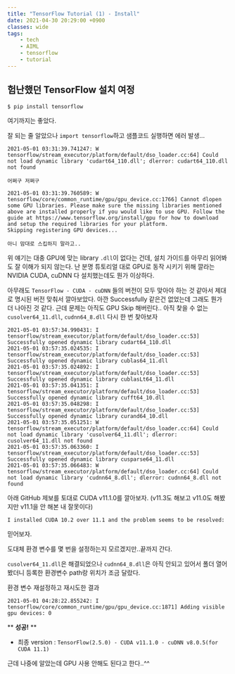 ```yaml
---
title: "TensorFlow Tutorial (1) - Install"
date: 2021-04-30 20:29:00 +0900
classes: wide
tags:
    - tech
    - AIML
    - tensorflow
    - tutorial
---
```

## 험난했던 TensorFlow 설치 여정

`$ pip install tensorflow`

여기까지는 좋았다.

잘 되는 줄 알았으나 `import tensorflow`하고 샘플코드 실행하면 에러 발생...


    2021-05-01 03:31:39.741247: W tensorflow/stream_executor/platform/default/dso_loader.cc:64] Could not load dynamic library 'cudart64_110.dll'; dlerror: cudart64_110.dll not found
    
    어쩌구 저쩌구

    2021-05-01 03:31:39.760589: W tensorflow/core/common_runtime/gpu/gpu_device.cc:1766] Cannot dlopen some GPU libraries. Please make sure the missing libraries mentioned above are installed properly if you would like to use GPU. Follow the guide at https://www.tensorflow.org/install/gpu for how to download and setup the required libraries for your platform.
    Skipping registering GPU devices...

    아니 맘대로 스킵하지 말라고..

위 얘기는 대충 GPU에 맞는 library `.dll`이 없다는 건데, 설치 가이드를 아무리 읽어봐도 잘 이해가 되지 않는다. 난 분명 튜토리얼 대로 GPU로 동작 시키기 위해 깔라는 NVIDIA CUDA, cuDNN 다 설치했는데도 뭔가 이상하다.

아무래도 `TensorFlow - CUDA - cuDNN` 들의 버전이 모두 맞아야 하는 것 같아서 제대로 명시된 버전 맞춰서 깔아보았다. 아깐 Successfully 같은건 
없었는데 그래도 뭔가 더 나아진 것 같다. 근데 문제는 아직도 GPU Skip 해버린다.. 
아직 찾을 수 없는 `cusolver64_11.dll`, `cudnn64_8.dll` 다시 한 번 찾아보자


    2021-05-01 03:57:34.990431: I tensorflow/stream_executor/platform/default/dso_loader.cc:53] Successfully opened dynamic library cudart64_110.dll
    2021-05-01 03:57:35.024535: I tensorflow/stream_executor/platform/default/dso_loader.cc:53] Successfully opened dynamic library cublas64_11.dll
    2021-05-01 03:57:35.024892: I tensorflow/stream_executor/platform/default/dso_loader.cc:53] Successfully opened dynamic library cublasLt64_11.dll
    2021-05-01 03:57:35.041351: I tensorflow/stream_executor/platform/default/dso_loader.cc:53] Successfully opened dynamic library cufft64_10.dll
    2021-05-01 03:57:35.048298: I tensorflow/stream_executor/platform/default/dso_loader.cc:53] Successfully opened dynamic library curand64_10.dll
    2021-05-01 03:57:35.051251: W tensorflow/stream_executor/platform/default/dso_loader.cc:64] Could not load dynamic library 'cusolver64_11.dll'; dlerror: cusolver64_11.dll not found
    2021-05-01 03:57:35.063360: I tensorflow/stream_executor/platform/default/dso_loader.cc:53] Successfully opened dynamic library cusparse64_11.dll
    2021-05-01 03:57:35.066483: W tensorflow/stream_executor/platform/default/dso_loader.cc:64] Could not load dynamic library 'cudnn64_8.dll'; dlerror: cudnn64_8.dll not found

아래 GitHub 제보를 토대로 CUDA v11.1.0를 깔아보자. (v11.3도 해보고 v11.0도 해봤지만 v11.1을 안 해본 내 잘못이다)

    I installed CUDA 10.2 over 11.1 and the problem seems to be resolved:

믿어보자.


도대체 환경 변수를 몇 번을 설정하는지 모르겠지만..끝까지 간다.

`cusolver64_11.dll`은 해결되었으나 `cudnn64_8.dll`은 아직 안되고 있어서 폴더 열어봤더니 등록한 환경변수 path랑 위치가 조금 달랐다. 

환경 변수 재설정하고 재시도한 결과

    2021-05-01 04:28:22.855242: I tensorflow/core/common_runtime/gpu/gpu_device.cc:1871] Adding visible gpu devices: 0

** **성공!** **


- 최종 version : `TensorFlow(2.5.0) - CUDA v11.1.0 - cuDNN v8.0.5(for CUDA 11.1)`

근데 나중에 알았는데 GPU 사용 안해도 된다고 한다..^^